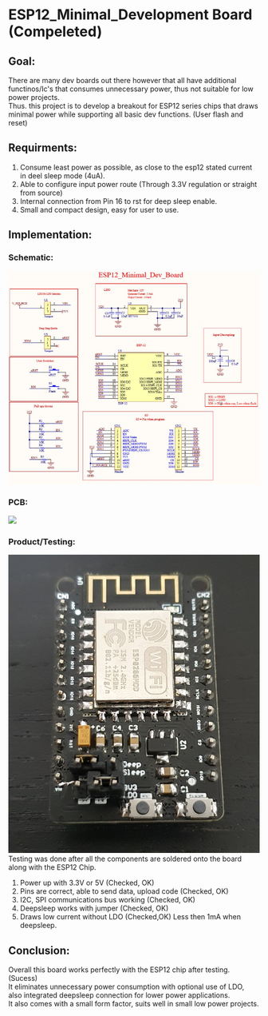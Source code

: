 # ESP12_Minimal_Development Board  (Compeleted)
## Goal:
There are many dev boards out there however that all have additional functinos/Ic's that consumes unnecessary power, thus not suitable for low power projects.<br/>
Thus. this project is to develop a breakout for ESP12 series chips that draws minimal power while supporting all basic dev functions.
(User flash and reset)
## Requirments:
1. Consume least power as possible, as close to the esp12 stated current in deel sleep mode (4uA).
2. Able to configure input power route (Through 3.3V regulation or straight from source)
3. Internal connection from Pin 16 to rst for deep sleep enable.
4. Small and compact design, easy for user to use.
## Implementation:
### Schematic:
![](Images/Schematic.JPG) 
### PCB:
![](Images/PCB.gif) 
### Product/Testing:
![](Images/Product.jpg)
Testing was done after all the components are soldered onto the board along with the ESP12 Chip.<br/>
1. Power up with 3.3V or 5V (Checked, OK)
2. Pins are correct, able to send data, upload code (Checked, OK)
3. I2C, SPI communications bus working  (Checked, OK)
4. Deepsleep works with jumper (Checked, OK)
5. Draws low current without LDO (Checked,OK) Less then 1mA when deepsleep.
## Conclusion:
Overall this board works perfectly with the ESP12 chip after testing. (Sucess)<br/>
It eliminates unnecessary power consumption with optional use of LDO, also integrated deepsleep connection for lower power applications.<br/>
It also comes with a small form factor, suits well in small low power projects.
